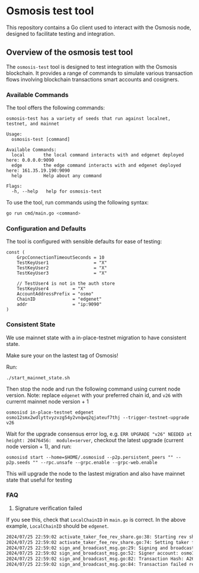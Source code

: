 # Osmosis test tool

This repository contains a Go client used to interact with the Osmosis node, designed to facilitate testing and integration.

## Overview of the osmosis test tool

The `osmosis-test` tool is designed to test integration with the Osmosis blockchain. It provides a range of commands to simulate various transaction flows involving blockchain transactions smart accounts and cosigners.

### Available Commands

The tool offers the following commands:

```
osmosis-test has a variety of seeds that run against localnet, testnet, and mainnet

Usage:
  osmosis-test [command]

Available Commands:
  local       the local command interacts with and edgenet deployed here: 0.0.0.0:9090
  edge        the edge command interacts with and edgenet deployed here: 161.35.19.190:9090
  help        Help about any command

Flags:
  -h, --help   help for osmosis-test
```

To use the tool, run commands using the following syntax:

```bash
go run cmd/main.go <command>
```

### Configuration and Defaults

The tool is configured with sensible defaults for ease of testing:
```
const (
	GrpcConnectionTimeoutSeconds = 10
	TestKeyUser1                 = "X"
	TestKeyUser2                 = "X"
	TestKeyUser3                 = "X"

	// TestUser4 is not in the auth store
	TestKeyUser4         = "X"
	AccountAddressPrefix = "osmo"
	ChainID              = "edgenet"
	addr                 = "ip:9090"
)
```

### Consistent State

We use mainnet state with a in-place-testnet migration to have consistent state.

Make sure your on the lastest tag of Osmosis!

Run:
```
./start_mainnet_state.sh
```

Then stop the node and run the following command using current node version. Note: replace `edgenet` with your preferred chain id, and `v26` with currernt mainnet node version + 1
```
osmosisd in-place-testnet edgenet osmo12smx2wdlyttvyzvzg54y2vnqwq2qjateuf7thj --trigger-testnet-upgrade v26
```

Wait for the upgrade consensus error log, e.g. `ERR UPGRADE "v26" NEEDED at height: 20476456:  module=server`, checkout the latest upgrade (current node version + 1), and run:
```
osmosisd start --home=$HOME/.osmosisd --p2p.persistent_peers "" --p2p.seeds "" --rpc.unsafe --grpc.enable --grpc-web.enable
```

This will upgrade the node to the lastest migration and also have mainnet state that useful for testing

### FAQ

1. Signature verification failed

If you see this, check that `LocalChainID` in `main.go` is correct. In the above example, `LocalChainID` should be `edgenet`.
```bash
2024/07/25 22:59:02 activate_taker_fee_rev_share.go:38: Starting rev share taker fee flow
2024/07/25 22:59:02 activate_taker_fee_rev_share.go:74: Setting taker fee rev share for nBTC
2024/07/25 22:59:02 sign_and_broadcast_msg.go:29: Signing and broadcasting message flow
2024/07/25 22:59:02 sign_and_broadcast_msg.go:52: Signer account: osmo12smx2wdlyttvyzvzg54y2vnqwq2qjateuf7thj sequence: 0
2024/07/25 22:59:02 sign_and_broadcast_msg.go:82: Transaction Hash: A265E0F96EA828A787FAE2E4BF676919FE4E171149544737EF934F1E064279D9
2024/07/25 22:59:02 sign_and_broadcast_msg.go:84: Transaction failed reason: signature verification failed; please verify account number (2799189) and chain-id (localosmosis): (unable to verify single signer signature): unauthorized
```


